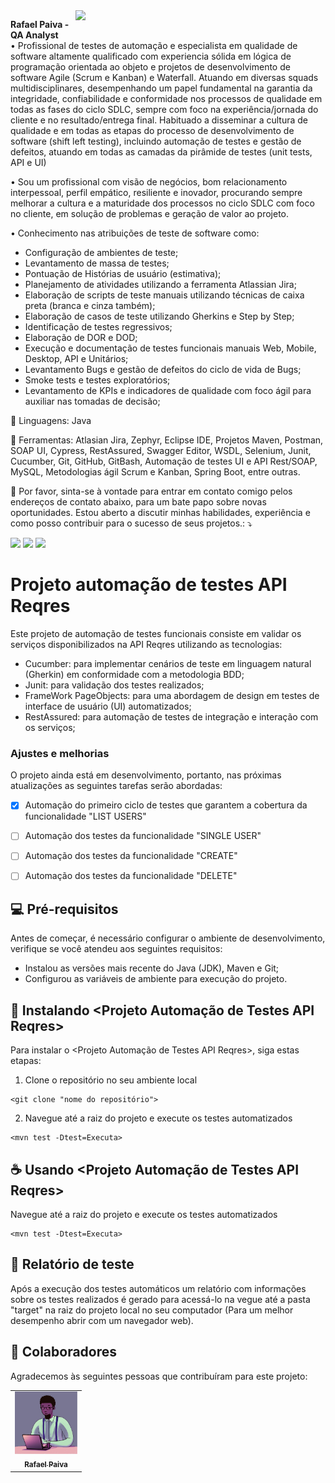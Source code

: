<img src="https://raw.githubusercontent.com/MicaelliMedeiros/micaellimedeiros/master/image/computer-illustration.png" min-width="400px" max-width="400px" width="400px" align="right">

<p align="left"> 
  <strong>Rafael Paiva - QA Analyst</strong><br>
• Profissional de testes de automação e especialista em qualidade de software altamente qualificado com experiencia sólida em lógica de programação orientada ao objeto e projetos de desenvolvimento de software Agile (Scrum e Kanban) e Waterfall. Atuando em diversas squads multidisciplinares, desempenhando um papel fundamental na garantia da integridade, confiabilidade e conformidade nos processos de qualidade em todas as fases do ciclo SDLC, sempre com foco na experiência/jornada do cliente e no resultado/entrega final. Habituado a disseminar a cultura de qualidade e em todas as etapas do processo de desenvolvimento de software (shift left testing), incluindo automação de testes e gestão de defeitos, atuando em todas as camadas da pirâmide de testes (unit tests, API e UI)

• Sou um profissional com visão de negócios, bom relacionamento interpessoal, perfil empático, resiliente e inovador, procurando sempre melhorar a cultura e a maturidade dos processos no ciclo SDLC com foco no cliente, em solução de problemas e geração de valor ao projeto.

• Conhecimento nas atribuições de teste de software como:
- Configuração de ambientes de teste;
- Levantamento de massa de testes;
- Pontuação de Histórias de usuário (estimativa);
- Planejamento de atividades utilizando a ferramenta Atlassian Jira;
- Elaboração de scripts de teste manuais utilizando técnicas de caixa preta (branca e cinza também);
- Elaboração de casos de teste utilizando Gherkins e Step by Step;
- Identificação de testes regressivos;
- Elaboração de DOR e DOD;
- Execução e documentação de testes funcionais manuais Web, Mobile, Desktop, API e Unitários;
- Levantamento Bugs e gestão de defeitos do ciclo de vida de Bugs;
- Smoke tests e testes exploratórios;
- Levantamento de KPIs e indicadores de qualidade com foco ágil para auxiliar nas tomadas de decisão;

</p>

<p align="left">
  🦄 Linguagens: Java
</p>

<p align="left">
  💼 Ferramentas: Atlasian Jira, Zephyr, Eclipse IDE, Projetos Maven, Postman, SOAP UI, Cypress, RestAssured, Swagger Editor, WSDL, Selenium, Junit, Cucumber, Git, GitHub, GitBash, Automação de testes UI e API Rest/SOAP, MySQL, Metodologias ágil Scrum e Kanban, Spring Boot, entre outras.
</p>

<p align="left">
  💌 Por favor, sinta-se à vontade para entrar em contato comigo pelos endereços de contato abaixo, para um bate papo sobre novas oportunidades. Estou aberto a discutir minhas habilidades, experiência e como posso contribuir para o sucesso de seus projetos.: ⤵️
</p>

<a href="mailto:paiva.victor.rafael@gmail.com" alt="Gmail">
<img src="https://img.shields.io/badge/-Gmail-FF0000?style=flat-square&labelColor=FF0000&logo=gmail&logoColor=white" /></a>

<a href="https://www.linkedin.com/in/rafael-paiva-489039291" alt="LinkedIn">
<img src="https://img.shields.io/badge/-Linkedin-0e76a8?style=flat-square&logo=Linkedin&logoColor=white" /></a>

<a href="https://wa.me/11990195190" alt="WhatsApp">
<img src="https://img.shields.io/badge/-WhatsApp-25d366?style=flat-square&labelColor=25d366&logo=whatsapp&logoColor=white" /></a>

# Projeto automação de testes API Reqres

Este projeto de automação de testes funcionais consiste em validar os serviços disponibilizados na API Reqres utilizando as tecnologias:

- Cucumber: para implementar cenários de teste em linguagem natural (Gherkin) em conformidade com a metodologia BDD;
- Junit: para validação dos testes realizados;
- FrameWork PageObjects: para uma abordagem de design em testes de interface de usuário (UI) automatizados;
- RestAssured: para automação de testes de integração e interação com os serviços;


### Ajustes e melhorias

O projeto ainda está em desenvolvimento, portanto, nas próximas atualizações as seguintes tarefas serão abordadas:

- [x] Automação do primeiro ciclo de testes que garantem a cobertura da funcionalidade "LIST USERS"
- [ ] Automação dos testes da funcionalidade "SINGLE USER"
- [ ] Automação dos testes da funcionalidade "CREATE"
- [ ] Automação dos testes da funcionalidade "DELETE"


## 💻 Pré-requisitos

Antes de começar, é necessário configurar o ambiente de desenvolvimento, verifique se você atendeu aos seguintes requisitos:

* Instalou as versões mais recente do Java (JDK), Maven e Git;
* Configurou as variáveis de ambiente para execução do projeto.


## 🚀 Instalando <Projeto Automação de Testes API Reqres>

Para instalar o <Projeto Automação de Testes API Reqres>, siga estas etapas:

1. Clone o repositório no seu ambiente local
```
<git clone "nome do repositório">
```
2. Navegue até a raiz do projeto e execute os testes automatizados
```
<mvn test -Dtest=Executa>
```

## ☕ Usando <Projeto Automação de Testes API Reqres>

Navegue até a raiz do projeto e execute os testes automatizados
```
<mvn test -Dtest=Executa>
```

## 📝 Relatório de teste

Após a execução dos testes automáticos um relatório com informações sobre os testes realizados é gerado para acessá-lo na vegue até a pasta "target" na raiz do projeto local no seu computador (Para um melhor desempenho abrir com um navegador web). 


## 🤝 Colaboradores

Agradecemos às seguintes pessoas que contribuíram para este projeto:

<table>
  <tr>
    <td align="center">
      <a href="#">
        <img src="https://github.com/RafaelPaiv/AutomacaoUI.Correios/blob/main/Imagens_Git/imagem_RafaelPaiva_GitHub.jpg" width="100px; alt="Foto do Rafael Paiva no GitHub"/><br>
        <sub>
          <b>Rafael Paiva</b>
        </sub>
      </a>
    </td>
  </tr>
</table>